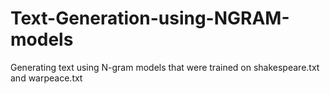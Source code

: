 # Text-Generation-using-NGRAM-models
Generating text using N-gram models that were trained on shakespeare.txt and warpeace.txt
